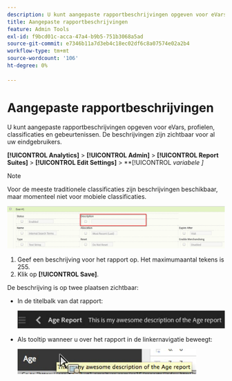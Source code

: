 ```yaml
---
description: U kunt aangepaste rapportbeschrijvingen opgeven voor eVars, profielen, classificaties en gebeurtenissen. De beschrijvingen zijn zichtbaar voor al uw eindgebruikers.
title: Aangepaste rapportbeschrijvingen
feature: Admin Tools
exl-id: f9bcd01c-acca-47a4-b9b5-751b3068a5ad
source-git-commit: e7346b11a7d3eb4c18ec02df6c8a07574e02a2b4
workflow-type: tm+mt
source-wordcount: '106'
ht-degree: 0%

---
```


# Aangepaste rapportbeschrijvingen

U kunt aangepaste rapportbeschrijvingen opgeven voor eVars, profielen, classificaties en gebeurtenissen. De beschrijvingen zijn zichtbaar voor al uw eindgebruikers.

**[!UICONTROL Analytics]** > **[!UICONTROL Admin]** > **[!UICONTROL Report Suites]** > **[!UICONTROL Edit Settings]** > **[!UICONTROL *variabele *]**

>[!NOTE]
>
>Voor de meeste traditionele classificaties zijn beschrijvingen beschikbaar, maar momenteel niet voor mobiele classificaties.

![](/help/admin/admin/assets/report_descriptions.png)

1. Geef een beschrijving voor het rapport op. Het maximumaantal tekens is 255.
1. Klik op **[!UICONTROL Save]**.

De beschrijving is op twee plaatsen zichtbaar:

* In de titelbalk van dat rapport:

   ![](/help/admin/admin/assets/report_description_2.png)

* Als tooltip wanneer u over het rapport in de linkernavigatie beweegt:

   ![](/help/admin/admin/assets/report_description_3.png)
